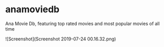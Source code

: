 # anamoviedb
Ana Movie Db, featuring top rated movies and most popular movies of all time

![Screenshot](Screenshot 2019-07-24 00.16.32.png)
